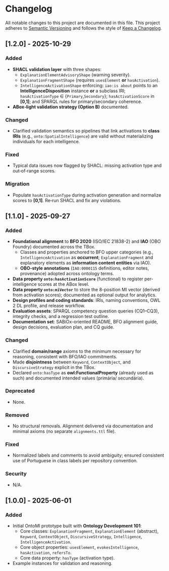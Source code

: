 # Changelog
All notable changes to this project are documented in this file.
This project adheres to [Semantic Versioning](https://semver.org/) and follows the style of [Keep a Changelog](https://keepachangelog.com/en/1.0.0/).

## [1.2.0] - 2025-10-29
### Added
- **SHACL validation layer** with three shapes:
  - `ExplanationElementAdvisoryShape` (warning severity).
  - `ExplanationFragmentShape` (requires `usesElement` **or** `hasActivation`).
  - `IntelligenceActivationShape` enforcing: `iao:is about` points to an **IntelligenceDisposition** instance **or** a subclass IRI; `hasActivationType` ∈ {`Primary`,`Secondary`}; `hasActivationScore` in **[0,1]**; and SPARQL rules for primary/secondary coherence.
- **ABox‑light validation strategy (Option B)** documented.

### Changed
- Clarified validation semantics so pipelines that link activations to **class IRIs** (e.g., `onto:SpatialIntelligence`) are valid without materializing individuals for each intelligence.

### Fixed
- Typical data issues now flagged by SHACL: missing activation type and out‑of‑range scores.

### Migration
- Populate `hasActivationType` during activation generation and normalize scores to **[0,1]**. Re‑run SHACL and fix any violations.

## [1.1.0] - 2025-09-27
### Added
- **Foundational alignment** to **BFO 2020** (ISO/IEC 21838-2) and **IAO** (OBO Foundry) documented across the TBox.
  - Classes and properties anchored to BFO upper categories (e.g., `IntelligenceActivation` as **occurrent**; `ExplanationFragment` and explanatory elements as **information content entities** via IAO).
  - **OBO-style annotations** (`IAO:0000115` definitions, editor notes, provenance) adopted across ontology terms.
- **Data property `onto:hasActivationScore`** (functional) to register per-intelligence scores at the ABox level.
- **Data property `onto:miVector`** to store the 8-position MI vector (derived from activation scores); documented as optional output for analytics.
- **Design profiles and coding standards**: IRIs, naming conventions, OWL 2 DL profile, and release workflow.
- **Evaluation assets**: SPARQL competency question queries (CQ1–CQ3), integrity checks, and a regression test outline.
- **Documentation set**: SABiOx-oriented README, BFO alignment guide, design decisions, evaluation plan, and CQ guide.

### Changed
- Clarified **domain/range** axioms to the minimum necessary for reasoning, consistent with BFO/IAO commitments.
- Made **disjointness** between `Keyword`, `ContextObject`, and `DiscursiveStrategy` explicit in the TBox.
- Declared `onto:hasType` as **owl:FunctionalProperty** (already used as such) and documented intended values (primária/ secundária).

### Deprecated
- None.

### Removed
- No structural removals. Alignment delivered via documentation and minimal axioms (no separate `alignments.ttl` file).

### Fixed
- Normalized labels and comments to avoid ambiguity; ensured consistent use of Portuguese in class labels per repository convention.

### Security
- N/A.

## [1.0.0] - 2025-06-01
### Added
- Initial OntoMI prototype built with **Ontology Development 101**:
  - Core classes: `ExplanationFragment`, `ExplanationElement` (abstract), `Keyword`, `ContextObject`, `DiscursiveStrategy`, `Intelligence`, `IntelligenceActivation`.
  - Core object properties: `usesElement`, `evokesIntelligence`, `hasActivation`, `refersTo`.
  - Core data property: `hasType` (activation type).
- Example instances for validation and reasoning.
